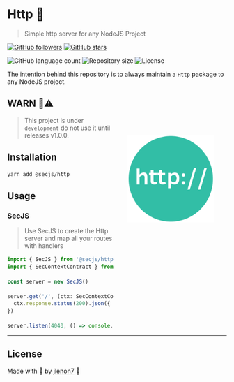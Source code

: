 # Http 📶

> Simple http server for any NodeJS Project

[![GitHub followers](https://img.shields.io/github/followers/jlenon7.svg?style=social&label=Follow&maxAge=2592000)](https://github.com/jlenon7?tab=followers)
[![GitHub stars](https://img.shields.io/github/stars/secjs/http.svg?style=social&label=Star&maxAge=2592000)](https://github.com/secjs/http/stargazers/)

<p>
  <img alt="GitHub language count" src="https://img.shields.io/github/languages/count/secjs/http?style=for-the-badge&logo=appveyor">

  <img alt="Repository size" src="https://img.shields.io/github/repo-size/secjs/http?style=for-the-badge&logo=appveyor">

  <img alt="License" src="https://img.shields.io/badge/license-MIT-brightgreen?style=for-the-badge&logo=appveyor">
</p>

The intention behind this repository is to always maintain a `Http` package to any NodeJS project.

<img src=".github/http.png" width="200px" align="right" hspace="30px" vspace="100px">

## WARN 🛑⚠️

> This project is under `development` do not use it until releases v1.0.0.

## Installation

```bash
yarn add @secjs/http
```

## Usage

### SecJS

> Use SecJS to create the Http server and map all your routes with handlers

```ts
import { SecJS } from '@secjs/http'
import { SecContextContract } from '@secjs/contracts'

const server = new SecJS()

server.get('/', (ctx: SecContextContract) => {
  ctx.response.status(200).json({ hello: 'world!' })
})

server.listen(4040, () => console.log('Server running!'))
```

---

## License

Made with 🖤 by [jlenon7](https://github.com/jlenon7) :wave:
